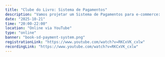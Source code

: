 ```yaml
---
title: "Clube do Livro: Sistema de Pagamentos"
description: "Vamos projetar um Sistema de Pagamentos para e‑commerce: pay‑in e pay‑out, integração com PSPs (Stripe/PayPal), ledger de dupla entrada e wallet, idempotência e execução exatamente‑uma‑vez, filas de retry e DLQ, webhooks e reconciliação, além de segurança (HTTPS, PCI, tokenização) e estratégias para alta confiabilidade e consistência."
date: "2025-10-21"
time: "20:00-22:00"
location: "Online via YouTube"
type: "online"
banner: "book-sd-payment-system.png"
registrationLink: "https://www.youtube.com/watch?v=RKCxVK_cxlw"
recordingLink: "https://www.youtube.com/watch?v=RKCxVK_cxlw"
---
```

